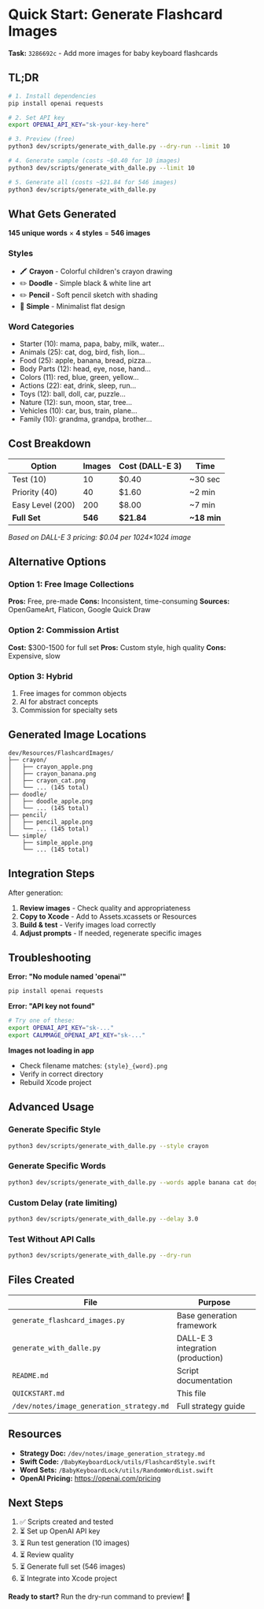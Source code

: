 # Quick Start: Generate Flashcard Images

**Task:** `3286692c` - Add more images for baby keyboard flashcards

## TL;DR

```bash
# 1. Install dependencies
pip install openai requests

# 2. Set API key
export OPENAI_API_KEY="sk-your-key-here"

# 3. Preview (free)
python3 dev/scripts/generate_with_dalle.py --dry-run --limit 10

# 4. Generate sample (costs ~$0.40 for 10 images)
python3 dev/scripts/generate_with_dalle.py --limit 10

# 5. Generate all (costs ~$21.84 for 546 images)
python3 dev/scripts/generate_with_dalle.py
```

## What Gets Generated

**145 unique words** × **4 styles** = **546 images**

### Styles
- 🖍️ **Crayon** - Colorful children's crayon drawing
- ✏️ **Doodle** - Simple black & white line art
- ✏️ **Pencil** - Soft pencil sketch with shading
- 🎨 **Simple** - Minimalist flat design

### Word Categories
- Starter (10): mama, papa, baby, milk, water...
- Animals (25): cat, dog, bird, fish, lion...
- Food (25): apple, banana, bread, pizza...
- Body Parts (12): head, eye, nose, hand...
- Colors (11): red, blue, green, yellow...
- Actions (22): eat, drink, sleep, run...
- Toys (12): ball, doll, car, puzzle...
- Nature (12): sun, moon, star, tree...
- Vehicles (10): car, bus, train, plane...
- Family (10): grandma, grandpa, brother...

## Cost Breakdown

| Option | Images | Cost (DALL-E 3) | Time |
|--------|--------|-----------------|------|
| Test (10) | 10 | $0.40 | ~30 sec |
| Priority (40) | 40 | $1.60 | ~2 min |
| Easy Level (200) | 200 | $8.00 | ~7 min |
| **Full Set** | **546** | **$21.84** | **~18 min** |

*Based on DALL-E 3 pricing: $0.04 per 1024×1024 image*

## Alternative Options

### Option 1: Free Image Collections
**Pros:** Free, pre-made
**Cons:** Inconsistent, time-consuming
**Sources:** OpenGameArt, Flaticon, Google Quick Draw

### Option 2: Commission Artist
**Cost:** $300-1500 for full set
**Pros:** Custom style, high quality
**Cons:** Expensive, slow

### Option 3: Hybrid
1. Free images for common objects
2. AI for abstract concepts
3. Commission for specialty sets

## Generated Image Locations

```
dev/Resources/FlashcardImages/
├── crayon/
│   ├── crayon_apple.png
│   ├── crayon_banana.png
│   ├── crayon_cat.png
│   └── ... (145 total)
├── doodle/
│   ├── doodle_apple.png
│   └── ... (145 total)
├── pencil/
│   ├── pencil_apple.png
│   └── ... (145 total)
└── simple/
    ├── simple_apple.png
    └── ... (145 total)
```

## Integration Steps

After generation:

1. **Review images** - Check quality and appropriateness
2. **Copy to Xcode** - Add to Assets.xcassets or Resources
3. **Build & test** - Verify images load correctly
4. **Adjust prompts** - If needed, regenerate specific images

## Troubleshooting

**Error: "No module named 'openai'"**
```bash
pip install openai requests
```

**Error: "API key not found"**
```bash
# Try one of these:
export OPENAI_API_KEY="sk-..."
export CALMMAGE_OPENAI_API_KEY="sk-..."
```

**Images not loading in app**
- Check filename matches: `{style}_{word}.png`
- Verify in correct directory
- Rebuild Xcode project

## Advanced Usage

### Generate Specific Style
```bash
python3 dev/scripts/generate_with_dalle.py --style crayon
```

### Generate Specific Words
```bash
python3 dev/scripts/generate_with_dalle.py --words apple banana cat dog
```

### Custom Delay (rate limiting)
```bash
python3 dev/scripts/generate_with_dalle.py --delay 3.0
```

### Test Without API Calls
```bash
python3 dev/scripts/generate_with_dalle.py --dry-run
```

## Files Created

| File | Purpose |
|------|---------|
| `generate_flashcard_images.py` | Base generation framework |
| `generate_with_dalle.py` | DALL-E 3 integration (production) |
| `README.md` | Script documentation |
| `QUICKSTART.md` | This file |
| `/dev/notes/image_generation_strategy.md` | Full strategy guide |

## Resources

- **Strategy Doc:** `/dev/notes/image_generation_strategy.md`
- **Swift Code:** `/BabyKeyboardLock/utils/FlashcardStyle.swift`
- **Word Sets:** `/BabyKeyboardLock/utils/RandomWordList.swift`
- **OpenAI Pricing:** https://openai.com/pricing

## Next Steps

1. ✅ Scripts created and tested
2. ⏳ Set up OpenAI API key
3. ⏳ Run test generation (10 images)
4. ⏳ Review quality
5. ⏳ Generate full set (546 images)
6. ⏳ Integrate into Xcode project

**Ready to start?** Run the dry-run command to preview! 🚀
